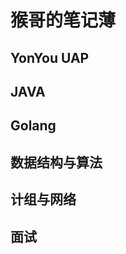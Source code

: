 #                                               猴哥的笔记薄

## **YonYou UAP**

[UAP的通讯模型解析]: https://stevenhoukai.github.io/2019/07/19/20190719-2/

## **JAVA**

## **Golang**

## **数据结构与算法**

## **计组与网络**

## **面试**

